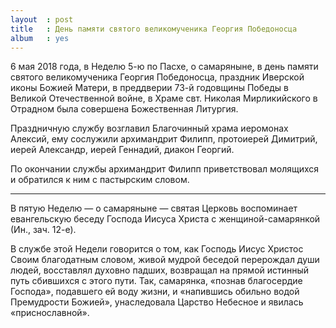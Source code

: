 ```yaml
---
layout  : post
title   : День памяти святого великомученика Георгия Победоносца
album   : yes
---
```

6 мая 2018 года,  в Неделю 5-ю по Пасхе, о самаряныне, в день памяти святого великомученика Георгия Победоносца, праздник Иверской иконы Божией Матери, в преддверии 73-й годовщины Победы в Великой Отечественной войне, в Храме свт. Николая Мирликийского в Отрадном была совершена Божественная Литургия.

Праздничную службу возглавил Благочинный храма иеромонах Алексий, ему сослужили архимандрит Филипп, протоиерей Димитрий, иерей Александр, иерей Геннадий, диакон Георгий. 

По окончании службы архимандрит Филипп приветствовал молящихся и обратился к ним с пастырским словом.

***

В пятую Неделю — о самаряныне — святая Церковь воспоминает евангельскую беседу Господа Иисуса Христа с женщиной-самарянкой (Ин., зач. 12-е).

В службе этой Недели говорится о том, как Господь Иисус Христос Своим благодатным словом, живой мудрой беседой перерождал души людей, восставлял духовно падших, возвращал на прямой истинный путь сбившихся с этого пути. Так, самарянка, «познав благосердие Господа», подавшего ей воду жизни, и «напившись обильно водой Премудрости Божией», унаследовала Царство Небесное и явилась «приснославной».

